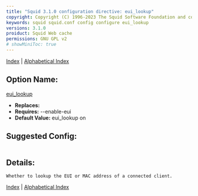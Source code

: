 ```yaml
---
title: "Squid 3.1.0 configuration directive: eui_lookup"
copyright: Copyright (C) 1996-2023 The Squid Software Foundation and contributors
keywords: squid squid.conf config configure eui_lookup
versions: 3.1.0
proiduct: Squid Web cache
permissions: GNU GPL v2
# showMiniToc: true
---
```

[Index](index#toc_eui_lookup) | [Alphabetical Index](index_all#toc_eui_lookup)

## Option Name:
[eui_lookup](#eui_lookup)
 * **Replaces:** 
 * **Requires:** --enable-eui
 * **Default Value:** eui_lookup on


## Suggested Config:
```plaintext

```

## Details:

	Whether to lookup the EUI or MAC address of a connected client.



[Index](index#toc_eui_lookup) | [Alphabetical Index](index_all#toc_eui_lookup)

